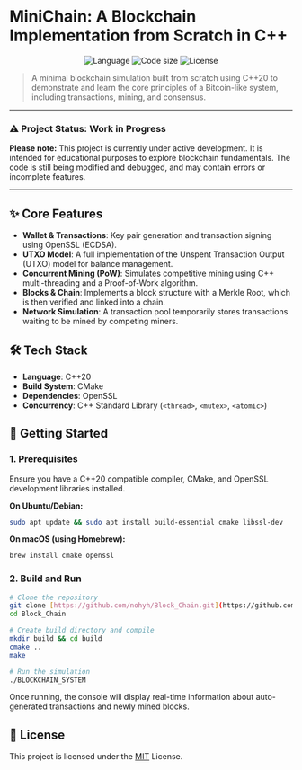 # MiniChain: A Blockchain Implementation from Scratch in C++

<p align="center">
  <img alt="Language" src="https://img.shields.io/github/languages/top/nohyh/Block_Chain?style=for-the-badge&color=blue">
  <img alt="Code size" src="https://img.shields.io/github/repo-size/nohyh/Block_Chain?style=for-the-badge&color=green">
  <img alt="License" src="https://img.shields.io/github/license/nohyh/Block_Chain?style=for-the-badge&color=lightgrey">
</p>

> A minimal blockchain simulation built from scratch using C++20 to demonstrate and learn the core principles of a Bitcoin-like system, including transactions, mining, and consensus.

---

### ⚠️ Project Status: Work in Progress

**Please note:** This project is currently under active development. It is intended for educational purposes to explore blockchain fundamentals. The code is still being modified and debugged, and may contain errors or incomplete features.

---

## ✨ Core Features

* **Wallet & Transactions**: Key pair generation and transaction signing using OpenSSL (ECDSA).
* **UTXO Model**: A full implementation of the Unspent Transaction Output (UTXO) model for balance management.
* **Concurrent Mining (PoW)**: Simulates competitive mining using C++ multi-threading and a Proof-of-Work algorithm.
* **Blocks & Chain**: Implements a block structure with a Merkle Root, which is then verified and linked into a chain.
* **Network Simulation**: A transaction pool temporarily stores transactions waiting to be mined by competing miners.

## 🛠️ Tech Stack

* **Language**: C++20
* **Build System**: CMake
* **Dependencies**: OpenSSL
* **Concurrency**: C++ Standard Library (`<thread>`, `<mutex>`, `<atomic>`)

## 🚀 Getting Started

### 1. Prerequisites

Ensure you have a C++20 compatible compiler, CMake, and OpenSSL development libraries installed.

**On Ubuntu/Debian:**
```bash
sudo apt update && sudo apt install build-essential cmake libssl-dev
```
**On macOS (using Homebrew):**
```bash
brew install cmake openssl
```

### 2. Build and Run

```bash
# Clone the repository
git clone [https://github.com/nohyh/Block_Chain.git](https://github.com/nohyh/Block_Chain.git)
cd Block_Chain

# Create build directory and compile
mkdir build && cd build
cmake ..
make

# Run the simulation
./BLOCKCHAIN_SYSTEM
```
Once running, the console will display real-time information about auto-generated transactions and newly mined blocks.

## 📜 License

This project is licensed under the [MIT](LICENSE) License.